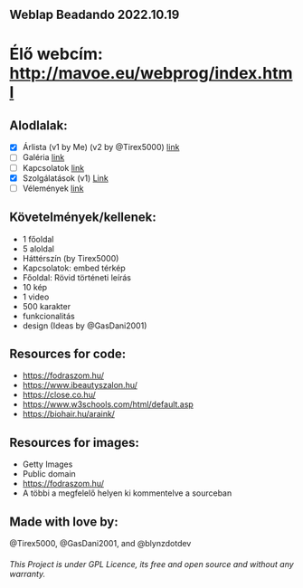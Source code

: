 ## Weblap Beadando 2022.10.19
# Élő webcím: http://mavoe.eu/webprog/index.html

## Alodlalak:
- [x] Árlista (v1 by Me) (v2 by @Tirex5000) [link](https://mavoe.eu/webprog/Aloldalak/arlista.html)
- [ ] Galéria [link](https://mavoe.eu/webprog/Aloldalak/galeria.html)
- [ ] Kapcsolatok [link](https://mavoe.eu/webprog/Aloldalak/kapcsolatok.html)
- [x] Szolgálatások (v1) [Link](https://mavoe.eu/webprog/Aloldalak/szolgaltatasok.html)
- [ ] Vélemények [link](https://mavoe.eu/webprog/Aloldalak/velemenyek.html)

## Követelmények/kellenek:
- 1 főoldal
- 5 aloldal
- Háttérszín (by Tirex5000)
- Kapcsolatok: embed térkép
- Főoldal: Rövid történeti leírás
- 10 kép
- 1 video
- 500 karakter
- funkcionalitás
- design (Ideas by @GasDani2001)

## Resources for code:
- https://fodraszom.hu/
- https://www.ibeautyszalon.hu/
- https://close.co.hu/
- https://www.w3schools.com/html/default.asp
- https://biohair.hu/araink/

## Resources for images:
- Getty Images
- Public domain
- https://fodraszom.hu/
- A többi a megfelelő helyen ki kommentelve a sourceban

## Made with love by:
@Tirex5000, @GasDani2001, and @blynzdotdev

###### This Project is under GPL Licence, its free and open source and without any warranty. 

